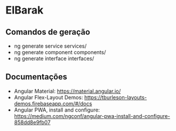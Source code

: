 # ElBarak

## Comandos de geração
 * ng generate service services/
 * ng generate component components/
 * ng generate interface interfaces/

## Documentações
 * Angular Material: https://material.angular.io/
 * Angular Flex-Layout Demos: https://tburleson-layouts-demos.firebaseapp.com/#/docs
 * Angular PWA, install and configure: https://medium.com/ngconf/angular-pwa-install-and-configure-858dd8e9fb07
